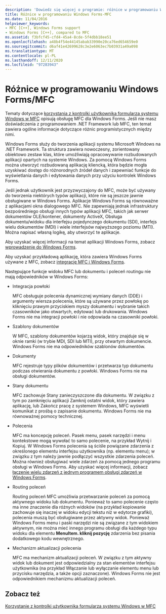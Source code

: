 ```yaml
---
description: 'Dowiedz się więcej o programie: różnice w programowaniu Windows Forms/MFC'
title: Różnice w programowaniu Windows Forms-MFC
ms.date: 11/04/2016
helpviewer_keywords:
- MFC [C++], Windows Forms support
- Windows Forms [C++], compared to MFC
ms.assetid: f3bfcf45-cfd4-45a4-8cde-5f4dbb18ee51
ms.openlocfilehash: a48b4f54e44145abab33990e20ca76ed654659e0
ms.sourcegitcommit: d6af41e42699628c3e2e6063ec7b03931a49a098
ms.translationtype: MT
ms.contentlocale: pl-PL
ms.lasthandoff: 12/11/2020
ms.locfileid: "97283943"
---
```

# <a name="windows-formsmfc-programming-differences"></a>Różnice w programowaniu Windows Forms/MFC

Tematy dotyczące [korzystania z kontrolki użytkownika formularza systemu Windows w MFC](../dotnet/using-a-windows-form-user-control-in-mfc.md) opisują obsługę MFC dla Windows Forms. Jeśli nie masz doświadczenia z programowaniem .NET Framework lub MFC, ten temat zawiera ogólne informacje dotyczące różnic programistycznych między nimi.

Windows Forms służy do tworzenia aplikacji systemu Microsoft Windows na .NET Framework. Ta struktura zawiera nowoczesny, zorientowany obiektowo zestaw klas, które umożliwiają opracowywanie rozbudowanych aplikacji opartych na systemie Windows. Za pomocą Windows Forms można utworzyć rozbudowaną aplikację kliencką, która będzie mogła uzyskiwać dostęp do różnorodnych źródeł danych i zapewniać funkcje do wyświetlania danych i edytowania danych przy użyciu kontrolek Windows Forms.

Jeśli jednak użytkownik jest przyzwyczajony do MFC, może być używany do tworzenia niektórych typów aplikacji, które nie są jeszcze jawnie obsługiwane w Windows Forms. Aplikacje Windows Forms są równoważne z aplikacjami okna dialogowego MFC. Nie zapewniają jednak infrastruktury bezpośredniego obsługi innych typów aplikacji MFC, takich jak serwer dokumentów OLE/kontener, dokumenty ActiveX, Obsługa dokumentu/widoku dla interfejsu pojedynczego dokumentu (SDI), interfejs wielu dokumentów (MDI) i wiele interfejsów najwyższego poziomu (MTI). Można napisać własną logikę, aby utworzyć te aplikacje.

Aby uzyskać więcej informacji na temat aplikacji Windows Forms, zobacz [wprowadzenie do Windows Forms](/dotnet/framework/winforms/windows-forms-overview).

Aby uzyskać przykładową aplikację, która zawiera Windows Forms używane z MFC, zobacz [integrację MFC i Windows Forms](https://www.microsoft.com/download/details.aspx?id=2113).

Następujące funkcje widoku MFC lub dokumentu i poleceń routingu nie mają odpowiedników w Windows Forms:

- Integracja powłoki

   MFC obsługuje polecenia dynamicznej wymiany danych (DDE) i argumenty wiersza polecenia, które są używane przez powłokę po kliknięciu prawym przyciskiem myszy dokumentu i wybranie takich czasowników jako otwartych, edytować lub drukowania. Windows Forms nie ma integracji powłoki i nie odpowiada na czasowniki powłoki.

- Szablony dokumentów

   W MFC, szablony dokumentów kojarzą widok, który znajduje się w oknie ramki (w trybie MDI, SDI lub MTI), przy otwartym dokumencie. Windows Forms nie ma odpowiedników szablonów dokumentów.

- Dokumenty

   MFC rejestruje typy plików dokumentów i przetwarza typ dokumentu podczas otwierania dokumentu z powłoki. Windows Forms nie ma obsługi dokumentów.

- Stany dokumentu

   MFC zachowuje Stany zanieczyszczone dla dokumentu. W związku z tym po zamknięciu aplikacji Zamknij ostatni widok, który zawiera aplikację, lub Zakończ pracę z systemem Windows, MFC wyświetli komunikat z prośbą o zapisanie dokumentu. Windows Forms nie ma równoważnej pomocy technicznej.

- Polecenia

   MFC ma koncepcję poleceń. Pasek menu, pasek narzędzi i menu kontekstowe mogą wywołać to samo polecenie, na przykład Wytnij i Kopiuj. W Windows Forms polecenia są ściśle powiązane zdarzenia z określonego elementu interfejsu użytkownika (np. elementu menu); w związku z tym należy jawnie podłączyć wszystkie zdarzenia poleceń. Można również obsługiwać wiele zdarzeń za pomocą jednego programu obsługi w Windows Forms. Aby uzyskać więcej informacji, zobacz [łączenie wielu zdarzeń z jednym programem obsługi zdarzeń w Windows Forms](/dotnet/framework/winforms/how-to-connect-multiple-events-to-a-single-event-handler-in-windows-forms).

- Routing poleceń

   Routing poleceń MFC umożliwia przetwarzanie poleceń za pomocą aktywnego widoku lub dokumentu. Ponieważ to samo polecenie często ma inne znaczenie dla różnych widoków (na przykład kopiowanie zachowuje się inaczej w widoku edycji tekstu niż w edytorze grafiki), polecenia muszą być obsługiwane przez aktywny widok. Ponieważ Windows Forms menu i paski narzędzi nie są związane z tym widokiem aktywnym, nie można mieć innego programu obsługi dla każdego typu widoku dla elementu **MenuItem. kliknij pozycję** zdarzenia bez pisania dodatkowego kodu wewnętrznego.

- Mechanizm aktualizacji polecenia

   MFC ma mechanizm aktualizacji poleceń. W związku z tym aktywny widok lub dokument jest odpowiedzialny za stan elementów interfejsu użytkownika (na przykład Włączanie lub wyłączanie elementu menu lub przycisku narzędzia, a także opcji zaznaczone). Windows Forms nie jest odpowiednikiem mechanizmu aktualizacji poleceń.

## <a name="see-also"></a>Zobacz też

[Korzystanie z kontrolki użytkownika formularza systemu Windows w MFC](../dotnet/using-a-windows-form-user-control-in-mfc.md)
